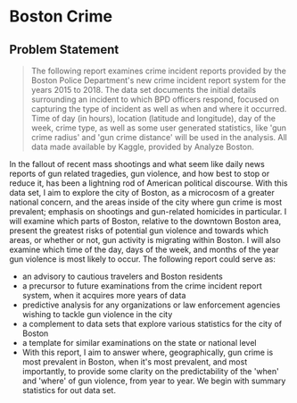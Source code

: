 # Boston Crime

## Problem Statement

>The following report examines crime incident reports provided by the Boston Police Department's new crime incident report system for the years 2015 to 2018. The data set documents the initial details surrounding an incident to which BPD officers respond, focused on capturing the type of incident as well as when and where it occurred. Time of day (in hours), location (latitude and longitude), day of the week, crime type, as well as some user generated statistics, like 'gun crime radius' and 'gun crime distance' will be used in the analysis. All data made available by Kaggle, provided by Analyze Boston.

In the fallout of recent mass shootings and what seem like daily news reports of gun related tragedies, gun violence, and how best to stop or reduce it, has been a lightning rod of American political discourse. With this data set, I aim to explore the city of Boston, as a microcosm of a greater national concern, and the areas inside of the city where gun crime is most prevalent; emphasis on shootings and gun-related homicides in particular. I will examine which parts of Boston, relative to the downtown Boston area, present the greatest risks of potential gun violence and towards which areas, or whether or not, gun activity is migrating within Boston. I will also examine which time of the day, days of the week, and months of the year gun violence is most likely to occur. The following report could serve as:

+ an advisory to cautious travelers and Boston residents
+ a precursor to future examinations from the crime incident report system, when it acquires more years of data
+ predictive analysis for any organizations or law enforcement agencies wishing to tackle gun violence in the city
+ a complement to data sets that explore various statistics for the city of Boston
+ a template for similar examinations on the state or national level
+ With this report, I aim to answer where, geographically, gun crime is most prevalent in Boston, when it's most prevalent, and most importantly, to provide some clarity on the predictability of the 'when' and 'where' of gun violence, from year to year. We begin with summary statistics for out data set.
